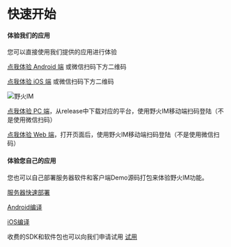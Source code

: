# 快速开始
#### 体验我们的应用
您可以直接使用我们提供的应用进行体验

[点我体验 Android 端](https://github.com/wildfirechat/android-chat/releases) 或微信扫码下方二维码

[点我体验 iOS 端](itms-apps://itunes.apple.com/cn/app/1450256455?mt=8) 或微信扫码下方二维码


![野火IM](http://static.wildfirechat.cn/download_qrcode.png)

[点我体验 PC 端](https://github.com/wildfirechat/pc-chat/releases)，从release中下载对应的平台，使用野火IM移动端扫码登陆（不是使用微信扫码）

[点我体验 Web 端](http://web.wildfirechat.cn)，打开页面后，使用野火IM移动端扫码登陆（不是使用微信扫码）

#### 体验您自己的应用
您也可以自己部署服务器软件和客户端Demo源码打包来体验野火IM功能。

[服务器快速部署](server.md)

[Android编译](android.md)

[iOS编译](iOS.md)

收费的SDK和软件包也可以向我们申请试用
[试用](../tral/README.md)
